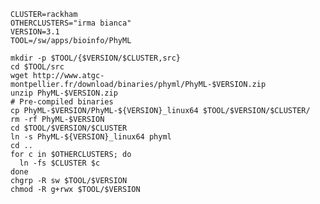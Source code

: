     CLUSTER=rackham
    OTHERCLUSTERS="irma bianca"
    VERSION=3.1
    TOOL=/sw/apps/bioinfo/PhyML

    mkdir -p $TOOL/{$VERSION/$CLUSTER,src}
    cd $TOOL/src
    wget http://www.atgc-montpellier.fr/download/binaries/phyml/PhyML-$VERSION.zip
    unzip PhyML-$VERSION.zip
    # Pre-compiled binaries
    cp PhyML-$VERSION/PhyML-${VERSION}_linux64 $TOOL/$VERSION/$CLUSTER/
    rm -rf PhyML-$VERSION
    cd $TOOL/$VERSION/$CLUSTER
    ln -s PhyML-${VERSION}_linux64 phyml
    cd ..
    for c in $OTHERCLUSTERS; do
      ln -fs $CLUSTER $c
    done
    chgrp -R sw $TOOL/$VERSION
    chmod -R g+rwx $TOOL/$VERSION
